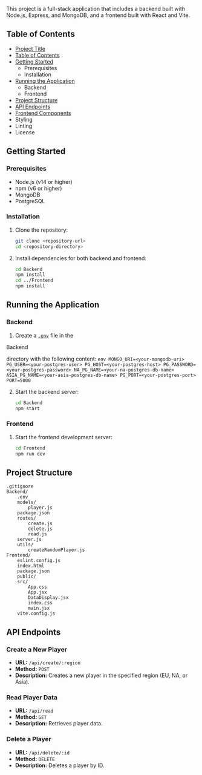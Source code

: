 This project is a full-stack application that includes a backend built with Node.js, Express, and MongoDB, and a frontend built with React and Vite.

## Table of Contents

- [Project Title](#project-title)
- [Table of Contents](#table-of-contents)
- [Getting Started](#getting-started)
  - Prerequisites
  - Installation
- [Running the Application](#running-the-application)
  - Backend
  - Frontend
- [Project Structure](#project-structure)
- [API Endpoints](#api-endpoints)
- [Frontend Components](#frontend-components)
- Styling
- Linting
- License

## Getting Started

### Prerequisites

- Node.js (v14 or higher)
- npm (v6 or higher)
- MongoDB
- PostgreSQL

### Installation

1. Clone the repository:
    ```sh
    git clone <repository-url>
    cd <repository-directory>
    ```

2. Install dependencies for both backend and frontend:
    ```sh
    cd Backend
    npm install
    cd ../Frontend
    npm install
    ```

## Running the Application

### Backend

1. Create a [`.env`](command:_github.copilot.openSymbolFromReferences?%5B%22%22%2C%5B%7B%22uri%22%3A%7B%22scheme%22%3A%22file%22%2C%22authority%22%3A%22%22%2C%22path%22%3A%22%2Fc%3A%2FUsers%2FJuise%2FDesktop%2FKoulu%2FDI%20kurssit%2FData%20intensive%20systems%2FAssignment%203%2F.gitignore%22%2C%22query%22%3A%22%22%2C%22fragment%22%3A%22%22%7D%2C%22pos%22%3A%7B%22line%22%3A1%2C%22character%22%3A1%7D%7D%5D%2C%22904efc5f-3aa7-41ac-b4f9-24782cd1dd5b%22%5D "Go to definition") file in the 

Backend

 directory with the following content:
    ```env
    MONGO_URI=<your-mongodb-uri>
    PG_USER=<your-postgres-user>
    PG_HOST=<your-postgres-host>
    PG_PASSWORD=<your-postgres-password>
    NA_PG_NAME=<your-na-postgres-db-name>
    ASIA_PG_NAME=<your-asia-postgres-db-name>
    PG_PORT=<your-postgres-port>
    PORT=5000
    ```

2. Start the backend server:
    ```sh
    cd Backend
    npm start
    ```

### Frontend

1. Start the frontend development server:
    ```sh
    cd Frontend
    npm run dev
    ```

## Project Structure

```
.gitignore
Backend/
    .env
    models/
        player.js
    package.json
    routes/
        create.js
        delete.js
        read.js
    server.js
    utils/
        createRandomPlayer.js
Frontend/
    eslint.config.js
    index.html
    package.json
    public/
    src/
        App.css
        App.jsx
        DataDisplay.jsx
        index.css
        main.jsx
    vite.config.js
```

## API Endpoints

### Create a New Player

- **URL:** `/api/create/:region`
- **Method:** `POST`
- **Description:** Creates a new player in the specified region (EU, NA, or Asia).

### Read Player Data

- **URL:** `/api/read`
- **Method:** `GET`
- **Description:** Retrieves player data.

### Delete a Player

- **URL:** `/api/delete/:id`
- **Method:** `DELETE`
- **Description:** Deletes a player by ID.
